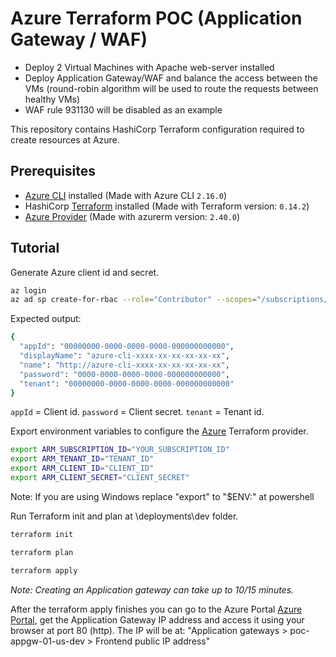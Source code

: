 # Azure Terraform POC (Application Gateway / WAF)
* Deploy 2 Virtual Machines with Apache web-server installed
* Deploy Application Gateway/WAF and balance the access between the VMs (round-robin algorithm will be used to route the requests between healthy VMs)
* WAF rule 931130 will be disabled as an example

This repository contains HashiCorp Terraform configuration required to create resources at Azure.

## Prerequisites

* [Azure CLI](https://docs.microsoft.com/en-us/cli/azure/install-azure-cli?view=azure-cli-latest) installed (Made with Azure CLI `2.16.0`)
* HashiCorp [Terraform](https://terraform.io/downloads.html) installed (Made with Terraform version: `0.14.2`)
* [Azure Provider](https://www.terraform.io/docs/providers/azurerm/index.html) (Made with azurerm version: `2.40.0`)

## Tutorial

Generate Azure client id and secret.

```bash
az login
az ad sp create-for-rbac --role="Contributor" --scopes="/subscriptions/YOUR_SUBSCRIPTION_ID"
```

Expected output:

```bash
{
  "appId": "00000000-0000-0000-0000-000000000000",
  "displayName": "azure-cli-xxxx-xx-xx-xx-xx-xx",
  "name": "http://azure-cli-xxxx-xx-xx-xx-xx-xx",
  "password": "0000-0000-0000-0000-000000000000",
  "tenant": "00000000-0000-0000-0000-000000000000"
}
```

`appId` = Client id.
`password` = Client secret.
`tenant` = Tenant id.

Export environment variables to configure the [Azure](https://www.terraform.io/docs/providers/azurerm/index.html) Terraform provider.

```bash
export ARM_SUBSCRIPTION_ID="YOUR_SUBSCRIPTION_ID"
export ARM_TENANT_ID="TENANT_ID"
export ARM_CLIENT_ID="CLIENT_ID"
export ARM_CLIENT_SECRET="CLIENT_SECRET"
```
Note: If you are using Windows replace "export" to "$ENV:" at powershell

Run Terraform init and plan at \deployments\dev folder.

```bash
terraform init
```

```bash
terraform plan
```

```bash
terraform apply
```

*Note: Creating an Application gateway can take up to 10/15 minutes.*

After the terraform apply finishes you can go to the Azure Portal  [Azure Portal](https://portal.azure.com/), get the Application Gateway IP address and access it using your browser at port 80 (http).
The IP will be at: "Application gateways > poc-appgw-01-us-dev > Frontend public IP address"
